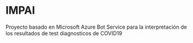 # IMPAI
Proyecto basado en Microsoft Azure Bot Service para la interpretación de los resultados de test diagnosticos de COVID19
